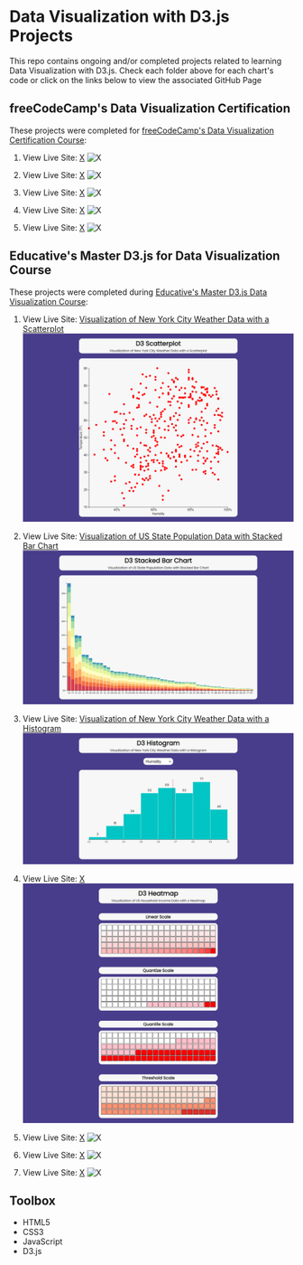 # Data Visualization with D3.js Projects

This repo contains ongoing and/or completed projects related to learning Data Visualization with D3.js. Check each folder above for each chart's code or click on the links below to view the associated GitHub Page

## freeCodeCamp's Data Visualization Certification

These projects were completed for [freeCodeCamp's Data Visualization Certification Course](https://www.freecodecamp.org/learn/data-visualization/):

1. View Live Site: [X](https://mikeattah.github.io/data-driven-documents/educative-apple-stock-price-line-chart/)
   ![X](public/X.png)

2. View Live Site: [X](https://codepen.io/mikeattah/pen/WNObLjR)
   ![X](public/X.png)

3. View Live Site: [X](https://codepen.io/mikeattah/pen/gORpJZG)
   ![X](public/X.png)

4. View Live Site: [X](https://codepen.io/mikeattah/pen/KKqpjKJ)
   ![X](public/X.png)

5. View Live Site: [X](https://codepen.io/mikeattah/pen/gORadeV)
   ![X](public/X.png)

## Educative's Master D3.js for Data Visualization Course

These projects were completed during [Educative's Master D3.js Data Visualization Course](https://www.educative.io/courses/master-d3-data-visualization):

1. View Live Site: [Visualization of New York City Weather Data with a Scatterplot](https://mikeattah.github.io/data-driven-documents/educative-nyc-weather-scatterplot/)
   ![Scatterplot](public/visualization-of-new-york-city-weather-data-with-a-scatterplot.png)

2. View Live Site: [Visualization of US State Population Data with Stacked Bar Chart](https://mikeattah.github.io/data-driven-documents/educative-us-state-population-stacked-bar-chart/)
   ![Stacked Bar Chart](public/visualization-of-us-state-population-data-with-stacked-bar-chart.png)

3. View Live Site: [Visualization of New York City Weather Data with a Histogram](https://mikeattah.github.io/data-driven-documents/educative-nyc-weather-histogram/)
   ![Histogram](public/visualization-of-new-york-city-weather-data-with-a-histogram.png)

4. View Live Site: [X](https://mikeattah.github.io/data-driven-documents/educative-us-household-income-heatmap/)
   ![Heatmap](public/visualization-of-us-household-income-data-with-a-heatmap.png)

5. View Live Site: [X](https://mikeattah.github.io/data-driven-documents/educative-nyc-weather-histogram/)
   ![X](public/X.png)

6. View Live Site: [X](https://mikeattah.github.io/data-driven-documents/educative-nyc-weather-histogram/)
   ![X](public/X.png)

7. View Live Site: [X](https://mikeattah.github.io/data-driven-documents/educative-nyc-weather-histogram/)
   ![X](public/X.png)

## Toolbox

- HTML5
- CSS3
- JavaScript
- D3.js
